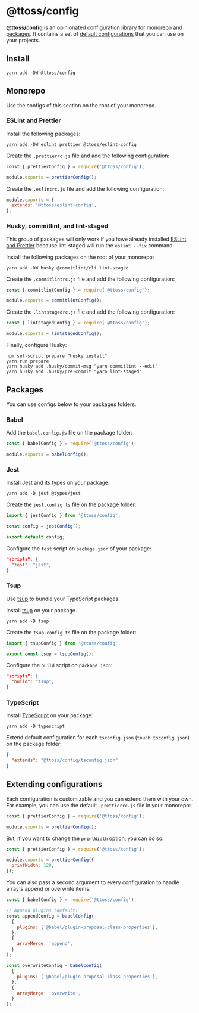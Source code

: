 # @ttoss/config

**@ttoss/config** is an opinionated configuration library for [monorepo](#monorepo) and [packages](#packages). It contains a set of [default configurations](./defaults) that you can use on your projects.

## Install

```shell
yarn add -DW @ttoss/config
```

## Monorepo

Use the configs of this section on the root of your monorepo.

### ESLint and Prettier

Install the following packages:

```shell
yarn add -DW eslint prettier @ttoss/eslint-config

```

Create the `.prettierrc.js` file and add the following configuration:

```js title=".prettierrc.js"
const { prettierConfig } = require('@ttoss/config');

module.exports = prettierConfig();
```

Create the `.eslintrc.js` file and add the following configuration:

```js title=".eslintrc.js"
module.exports = {
  extends: '@ttoss/eslint-config',
};
```

### Husky, commitlint, and lint-staged

This group of packages will only work if you have already installed [ESLint and Prettier](#eslint-and-prettier) because lint-staged will run the `eslint --fix` command.

Install the following packages on the root of your monorepo:

```shell
yarn add -DW husky @commitlint/cli lint-staged
```

Create the `.commitlintrc.js` file and add the following configuration:

```js title=".commitlintrc.js"
const { commitlintConfig } = require('@ttoss/config');

module.exports = commitlintConfig();
```

Create the `.lintstagedrc.js` file and add the following configuration:

```js title=".lintstagedrc.js"
const { lintstagedConfig } = require('@ttoss/config');

module.exports = lintstagedConfig();
```

Finally, configure Husky:

```shell
npm set-script prepare "husky install"
yarn run prepare
yarn husky add .husky/commit-msg "yarn commitlint --edit"
yarn husky add .husky/pre-commit "yarn lint-staged"
```

## Packages

You can use configs below to your packages folders.

### Babel

Add the `babel.config.js` file on the package folder:

```js title="babel.config.js"
const { babelConfig } = require('@ttoss/config');

module.exports = babelConfig();
```

### Jest

Install [Jest](https://jestjs.io/) and its types on your package:

```shell
yarn add -D jest @types/jest
```

Create the `jest.config.ts` file on the package folder:

```ts title="jest.config.ts"
import { jestConfig } from '@ttoss/config';

const config = jestConfig();

export default config;
```

Configure the `test` script on `package.json` of your package:

```json title="package.json"
"scripts": {
  "test": "jest",
}
```

### Tsup

Use [tsup](https://tsup.egoist.sh/) to bundle your TypeScript packages.

Install [tsup](https://tsup.egoist.sh/) on your package.

```shell
yarn add -D tsup
```

Create the `tsup.config.ts` file on the package folder:

```ts title="tsup.config.ts"
import { tsupConfig } from '@ttoss/config';

export const tsup = tsupConfig();
```

Configure the `build` script on `package.json`:

```json title="package.json"
"scripts": {
  "build": "tsup",
}
```

### TypeScript

Install [TypeScript](https://www.npmjs.com/package/typescript) on your package:

```shell
yarn add -D typescript
```

Extend default configuration for each `tsconfig.json` (`touch tsconfig.json`) on the package folder:

```json title="tsconfig.json"
{
  "extends": "@ttoss/config/tsconfig.json"
}
```

## Extending configurations

Each configuration is customizable and you can extend them with your own. For example, you can use the default `.prettierrc.js` file in your monorepo:

```js title=".prettierrc.js"
const { prettierConfig } = require('@ttoss/config');

module.exports = prettierConfig();
```

But, if you want to change the `printWidth` [option](https://prettier.io/docs/en/options.html), you can do so:

```js title=".prettierrc.js"
const { prettierConfig } = require('@ttoss/config');

module.exports = prettierConfig({
  printWidth: 120,
});
```

You can also pass a second argument to every configuration to handle array's append or overwrite items.

```js title="babel.config.js"
const { babelConfig } = require('@ttoss/config');

// Append plugins (default)
const appendConfig = babelConfig(
  {
    plugins: ['@babel/plugin-proposal-class-properties'],
  },
  {
    arrayMerge: 'append',
  }
);

const overwriteConfig = babelConfig(
  {
    plugins: ['@babel/plugin-proposal-class-properties'],
  },
  {
    arrayMerge: 'overwrite',
  }
);
```
